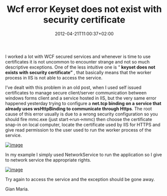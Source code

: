 ﻿---
title: "Wcf error Keyset does not exist with security certificate"
description: ""
date: 2012-04-21T11:00:37+02:00
draft: false
tags: [Wcf]
categories: [Programming]
---
I worked a lot with WCF secured services and whenever is time to use certificates it is not uncommon to encounter strange and not so much descriptive exceptions. One of the less intuitive one is “ **keyset does not exists with security certificate”** , that basically means that the worker process in IIS is not able to access the service.

I’ve dealt with this problem in an old post, when I used self issued certificates to manage secure client/server communication between windows forms client and a service hosted in IIS, but the very same error happened yesterday trying to configure a **net.tcp binding on a service that already uses wsHttpBinding to communicate through Https**. The root cause of this error usually is due to a wrong security configuration so you should fire mmc.exe (just start-&gt;run-&gt;mmc) then choose the certificate snap-in on local computer, locate the certificate used by IIS for HTTPS and give read permission to the user used to run the worker process of the service.

[![image](http://www.codewrecks.com/blog/wp-content/uploads/2009/09/image-thumb4.png "image")](http://www.codewrecks.com/blog/wp-content/uploads/2009/09/image4.png)

In my example I simply used NetworkService to run the application so I give to network service the appropriate rights.

[![image](http://www.codewrecks.com/blog/wp-content/uploads/2009/09/image-thumb5.png "image")](http://www.codewrecks.com/blog/wp-content/uploads/2009/09/image5.png)

Try again to access the service and the exception should be gone away.

Gian Maria.
